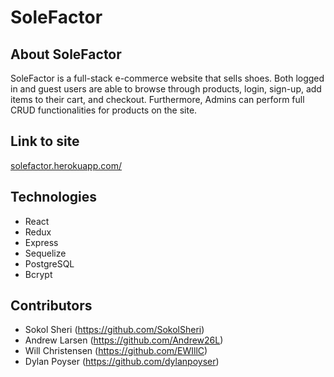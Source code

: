 # SoleFactor

## About SoleFactor

SoleFactor is a full-stack e-commerce website that sells shoes. Both logged in and guest users are able to browse through products, login, sign-up, add items to their cart, and checkout. Furthermore, Admins can perform full CRUD functionalities for products on the site.

## Link to site

[solefactor.herokuapp.com/](https://solefactor.herokuapp.com/)

## Technologies

- React
- Redux
- Express
- Sequelize
- PostgreSQL
- Bcrypt

## Contributors

- Sokol Sheri (https://github.com/SokolSheri)
- Andrew Larsen (https://github.com/Andrew26L)
- Will Christensen (https://github.com/EWIllC)
- Dylan Poyser (https://github.com/dylanpoyser)
